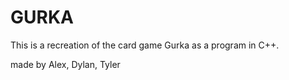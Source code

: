 # GURKA

This is a recreation of the card game Gurka as a program in C++.

made by Alex, Dylan, Tyler
